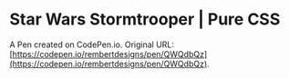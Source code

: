 # Star Wars Stormtrooper | Pure CSS

A Pen created on CodePen.io. Original URL: [https://codepen.io/rembertdesigns/pen/QWQdbQz](https://codepen.io/rembertdesigns/pen/QWQdbQz).

